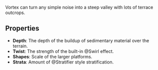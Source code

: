 Vortex can turn any simple noise into a steep valley with lots of terrace outcrops.

## Properties

- **Depth**: The depth of the buildup of sedimentary material over the terrain.
- **Twist**: The strength of the built-in @Swirl effect.
- **Shapes**: Scale of the larger platforms.
- **Strata**: Amount of @Stratifier style stratification.